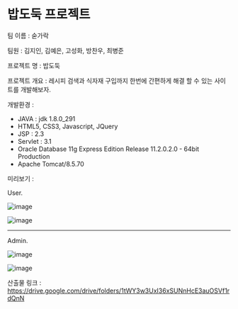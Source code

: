 # 밥도둑 프로젝트

팀 이름 : 숟가락

팀원 : 김지인, 김예은, 고성화, 방찬우, 최병준

프로젝트 명 : 밥도둑

프로젝트 개요 : 레시피 검색과 식자재 구입까지 한번에 간편하게 해결 할 수 있는 사이트를 개발해보자.

개발환경 : 
 - JAVA : jdk 1.8.0_291
 - HTML5, CSS3, Javascript, JQuery
 - JSP : 2.3
 - Servlet : 3.1
 - Oracle Database 11g Express Edition Release 11.2.0.2.0 - 64bit Production
 - Apache Tomcat/8.5.70

미리보기 : 

User.

![image](https://user-images.githubusercontent.com/81205988/139004294-5fe20cc3-9785-4d6c-adc9-d658a35e78f7.png)

![image](https://user-images.githubusercontent.com/81205988/139004303-efd1ad1a-e5aa-4123-bfa5-7d814756c1a8.png)
<hr>

Admin.

![image](https://user-images.githubusercontent.com/81205988/139004351-a169dcd1-c112-4f43-a9dd-6416496e69ec.png)

![image](https://user-images.githubusercontent.com/81205988/139004358-03afe00f-d040-48a4-a179-1cc7811dc038.png)


산출물 링크 : https://drive.google.com/drive/folders/1tWY3w3UxI36xSUNnHcE3auOSVf1rdQnN

